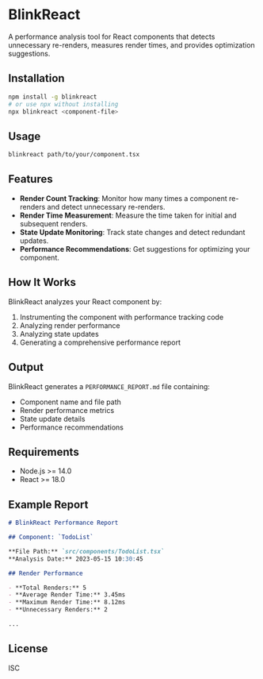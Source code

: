 # BlinkReact

A performance analysis tool for React components that detects unnecessary re-renders, measures render times, and provides optimization suggestions.

## Installation

```bash
npm install -g blinkreact
# or use npx without installing
npx blinkreact <component-file>
```

## Usage

```bash
blinkreact path/to/your/component.tsx
```

## Features

- **Render Count Tracking**: Monitor how many times a component re-renders and detect unnecessary re-renders.
- **Render Time Measurement**: Measure the time taken for initial and subsequent renders.
- **State Update Monitoring**: Track state changes and detect redundant updates.
- **Performance Recommendations**: Get suggestions for optimizing your component.

## How It Works

BlinkReact analyzes your React component by:

1. Instrumenting the component with performance tracking code
2. Analyzing render performance
3. Analyzing state updates
4. Generating a comprehensive performance report

## Output

BlinkReact generates a `PERFORMANCE_REPORT.md` file containing:

- Component name and file path
- Render performance metrics
- State update details
- Performance recommendations

## Requirements

- Node.js >= 14.0
- React >= 18.0

## Example Report

```markdown
# BlinkReact Performance Report

## Component: `TodoList`

**File Path:** `src/components/TodoList.tsx`  
**Analysis Date:** 2023-05-15 10:30:45

## Render Performance

- **Total Renders:** 5
- **Average Render Time:** 3.45ms
- **Maximum Render Time:** 8.12ms
- **Unnecessary Renders:** 2

...
```

## License

ISC 